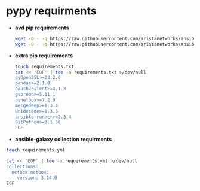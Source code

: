 # pypy requirments

* __avd pip requirements__

  ```bash
  wget -O - -q https://raw.githubusercontent.com/aristanetworks/ansible-avd/v4.7.0/ansible_collections/arista/avd/requirements.txt | cat - >> requirements-avd.txt
  wget -O - -q https://raw.githubusercontent.com/aristanetworks/ansible-avd/v4.7.0/ansible_collections/arista/avd/requirements-dev.txt | cat - >> requirements-avd-dev.txt
  ```

* __extra pip requirements__
  ```bash
  touch requirements.txt
  cat << 'EOF' | tee -a requirements.txt >/dev/null
  pyOpenSSL>=23.2.0
  pandas>=2.1.0
  oauth2client>=4.1.3
  gspread>=5.11.1
  pynetbox>=7.2.0
  mergedeep>=1.3.4
  Unidecode>=1.3.6
  ansible-runner>=2.3.4
  GitPython>=3.1.36
  EOF
  ```

* __ansible-galaxy collection requirments__

```bash
touch requirements.yml
```

```bash
cat << 'EOF' | tee -a requirements.yml >/dev/null
collections:
  netbox.netbox:
    version: 3.14.0
EOF
```